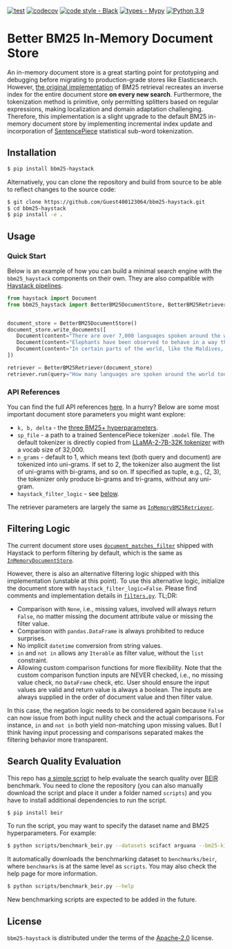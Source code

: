 [![test](https://github.com/Guest400123064/bbm25-haystack/actions/workflows/test.yml/badge.svg)](https://github.com/Guest400123064/bbm25-haystack/actions/workflows/test.yml)
[![codecov](https://codecov.io/gh/Guest400123064/bbm25-haystack/graph/badge.svg?token=IGRIRBHZ3U)](https://codecov.io/gh/Guest400123064/bbm25-haystack)
[![code style - Black](https://img.shields.io/badge/code%20style-black-000000.svg)](https://github.com/psf/black)
[![types - Mypy](https://img.shields.io/badge/types-Mypy-blue.svg)](https://github.com/python/mypy)
[![Python 3.9](https://img.shields.io/badge/python-3.9%20|%203.10%20|%203.11%20|%203.12-blue.svg)](https://www.python.org/downloads/release/python-390/)

# Better BM25 In-Memory Document Store

An in-memory document store is a great starting point for prototyping and debugging before migrating to production-grade stores like Elasticsearch. However, [the original implementation](https://github.com/deepset-ai/haystack/blob/0dbb98c0a017b499560521aa93186d0640aab659/haystack/document_stores/in_memory/document_store.py#L148) of BM25 retrieval recreates an inverse index for the entire document store __on every new search__. Furthermore, the tokenization method is primitive, only permitting splitters based on regular expressions, making localization and domain adaptation challenging. Therefore, this implementation is a slight upgrade to the default BM25 in-memory document store by implementing incremental index update and incorporation of [SentencePiece](https://github.com/google/sentencepiece) statistical sub-word tokenization.

## Installation

```bash
$ pip install bbm25-haystack
```

Alternatively, you can clone the repository and build from source to be able to reflect changes to the source code:

```bash
$ git clone https://github.com/Guest400123064/bbm25-haystack.git
$ cd bbm25-haystack
$ pip install -e .
```

## Usage

### Quick Start

Below is an example of how you can build a minimal search engine with the `bbm25_haystack` components on their own. They are also compatible with [Haystack pipelines](https://docs.haystack.deepset.ai/docs/creating-pipelines).

```python
from haystack import Document
from bbm25_haystack import BetterBM25DocumentStore, BetterBM25Retriever


document_store = BetterBM25DocumentStore()
document_store.write_documents([
   Document(content="There are over 7,000 languages spoken around the world today."),
   Document(content="Elephants have been observed to behave in a way that indicates a high level of self-awareness, such as recognizing themselves in mirrors."),
   Document(content="In certain parts of the world, like the Maldives, Puerto Rico, and San Diego, you can witness the phenomenon of bio-luminescent waves.")
])

retriever = BetterBM25Retriever(document_store)
retriever.run(query="How many languages are spoken around the world today?")
```

### API References

You can find the full API references [here](https://guest400123064.github.io/bbm25-haystack/). In a hurry? Below are some most important document store parameters you might want explore:

- `k, b, delta` - the [three BM25+ hyperparameters](https://en.wikipedia.org/wiki/Okapi_BM25).
- `sp_file` - a path to a trained SentencePiece tokenizer `.model` file. The default tokenizer is directly copied from [LLaMA-2-7B-32K tokenizer](https://huggingface.co/togethercomputer/LLaMA-2-7B-32K/blob/main/tokenizer.model) with a vocab size of 32,000.
- `n_grams` - default to 1, which means text (both query and document) are tokenized into uni-grams. If set to 2, the tokenizer also augment the list of uni-grams with bi-grams, and so on. If specified as tuple, e.g., (2, 3), the tokenizer only produce bi-grams and tri-grams, without any uni-gram.
- `haystack_filter_logic` - see [below](#filtering-logic).

The retriever parameters are largely the same as [`InMemoryBM25Retriever`](https://docs.haystack.deepset.ai/docs/inmemorybm25retriever).

## Filtering Logic

The current document store uses [`document_matches_filter`](https://github.com/deepset-ai/haystack/blob/main/haystack/utils/filters.py) shipped with Haystack to perform filtering by default, which is the same as [`InMemoryDocumentStore`](https://docs.haystack.deepset.ai/docs/inmemorydocumentstore).

However, there is also an alternative filtering logic shipped with this implementation (unstable at this point). To use this alternative logic, initialize the document store with `haystack_filter_logic=False`. Please find comments and implementation details in [`filters.py`](./src/bbm25_haystack/filters.py). TL;DR:

- Comparison with `None`, i.e., missing values, involved will always return `False`, no matter missing the document attribute value or missing the filter value.
- Comparison with `pandas.DataFrame` is always prohibited to reduce surprises.
- No implicit `datetime` conversion from string values.
- `in` and `not in` allows any `Iterable` as filter value, without the `list` constraint.
- Allowing custom comparison functions for more flexibility. Note that the custom comparison function inputs are NEVER checked, i.e., no missing value check, no ``DataFrame`` check, etc. User should ensure the input values are valid and return value is always a boolean. The inputs are always supplied in the order of document value and then filter value.

In this case, the negation logic needs to be considered again because `False` can now issue from both input nullity check and the actual comparisons. For instance, `in` and `not in` both yield non-matching upon missing values. But I think having input processing and comparisons separated makes the filtering behavior more transparent.

## Search Quality Evaluation

This repo has [a simple script](./scripts/benchmark_beir.py) to help evaluate the search quality over [BEIR](https://github.com/beir-cellar/beir/tree/main) benchmark. You need to clone the repository (you can also manually download the script and place it under a folder named `scripts`) and you have to install additional dependencies to run the script.

```bash
$ pip install beir
```

To run the script, you may want to specify the dataset name and BM25 hyperparameters. For example:

```bash
$ python scripts/benchmark_beir.py --datasets scifact arguana --bm25-k1 1.2 --n-grams 2 --output eval.csv
```

It automatically downloads the benchmarking dataset to `benchmarks/beir`, where `benchmarks` is at the same level as `scripts`. You may also check the help page for more information.

```bash
$ python scripts/benchmark_beir.py --help
```

New benchmarking scripts are expected to be added in the future.

## License

`bbm25-haystack` is distributed under the terms of the [Apache-2.0](https://spdx.org/licenses/Apache-2.0.html) license.
